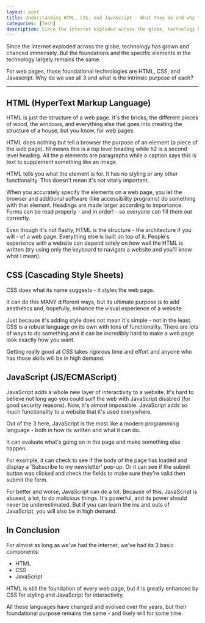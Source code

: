 ```yaml
---
layout: post
title: Understanding HTML, CSS, and JavaScript - What they do and why they exist
categories: [Tech]
description: Since the internet exploded across the globe, technology has grown and chanced immensely, but the foundational technologies - HTML, CSS, and JavaScript - have stayed the same. Why do we use all 3 still and what is each's original purpose?
---
```


Since the internet exploded across the globe, technology has grown and chanced immensely. But the foundations and the specific elements in the technology largely remains the same.

For web pages, those foundational technologies are HTML, CSS, and Javascript. Why do we use all 3 and what is the intrinsic purpose of each?

<!--more-->

----

## HTML (HyperText Markup Language)
HTML is just the structure of a web page. It's the bricks, the different pieces of wood, the windows, and everything else that goes into creating the structure of a house, but you know, for web pages.

HTML does nothing but tell a browser the purpose of an element (a piece of the web page). h1 means this is a top level heading while h2 is a second level heading. All the p elements are paragraphs while a caption says this is text to supplement something like an image.

HTML tells you what the element is for. It has no styling or any other functionality. This doesn't mean it's not vitally important.

When you accurately specify the elements on a web page, you let the browser and additional software (like accessibility programs) do something with that element. Headings are made larger according to importance. Forms can be read properly - and in order! - so everyone can fill them out correctly.

Even though it's not flashy, HTML is the structure - the architecture if you will - of a web page. Everything else is built on top of it. People's experience with a website can depend solely on how well the HTML is written (try using only the keyboard to navigate a website and you'll know what I mean).

## CSS (Cascading Style Sheets)
CSS does what its name suggests - it styles the web page.

It can do this MANY different ways, but its ultimate purpose is to add aesthetics and, hopefully, enhance the visual experience of a website.

Just because it's adding style does not mean it's simple - not in the least. CSS is a robust language on its own with tons of functionality. There are lots of ways to do something and it can be incredibly hard to make a web page look exactly how you want.

Getting really good at CSS takes rigorous time and effort and anyone who has those skills will be in high demand.

## JavaScript (JS/ECMAScript)
JavaScript adds a whole new layer of interactivity to a website. It's hard to believe not long ago you could surf the web with JavaScript disabled (for good security reasons). Now, it's almost impossible. JavaScript adds so much functionality to a website that it's used everywhere.

Out of the 3 here, JavaScript is the most like a modern programming language - both in how its written and what it can do.

It can evaluate what's going on in the page and make something else happen. 

For example, it can check to see if the body of the page has loaded and display a 'Subscribe to my newsletter' pop-up. Or it can see if the submit button was clicked and check the fields to make sure they're valid then submit the form.

For better and worse, JavaScript can do a lot. Because of this, JavaScript is abused, a lot, to do malicious things. It's powerful, and its power should never be underestimated. But if you can learn the ins and outs of JavaScript, you will also be in high demand.

## In Conclusion
For almost as long as we've had the internet, we've had its 3 basic components:

- HTML
- CSS
- JavaScript

HTML is still the foundation of every web page, but it is greatly enhanced by CSS for styling and JavaScript for interactivity. 

All these languages have changed and evolved over the years, but their foundational purpose remains the same - and likely will for some time.

